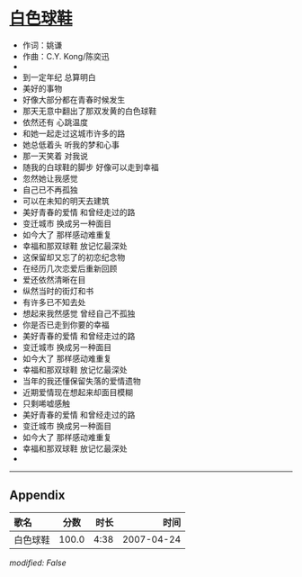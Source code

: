 # [白色球鞋](https://music.163.com/song?id=65546)

* 作词：姚谦
* 作曲：C.Y. Kong/陈奕迅
* 
* 到一定年纪 总算明白
* 美好的事物
* 好像大部分都在青春时候发生
* 那天无意中翻出了那双发黄的白色球鞋
* 依然还有 心跳温度
* 和她一起走过这城市许多的路
* 她总低着头 听我的梦和心事
* 那一天笑着 对我说
* 随我的白球鞋的脚步 好像可以走到幸福
* 忽然她让我感觉
* 自己已不再孤独
* 可以在未知的明天去建筑
* 美好青春的爱情 和曾经走过的路
* 变迁城市 换成另一种面目
* 如今大了 那样感动难重复
* 幸福和那双球鞋 放记忆最深处
* 这保留却又忘了的初恋纪念物
* 在经历几次恋爱后重新回顾
* 爱还依然清晰在目
* 纵然当时的街灯和书
* 有许多已不知去处
* 想起来我然感觉 曾经自己不孤独
* 你是否已走到你要的幸福
* 美好青春的爱情 和曾经走过的路
* 变迁城市 换成另一种面目
* 如今大了 那样感动难重复
* 幸福和那双球鞋 放记忆最深处
* 当年的我还懂保留失落的爱情遗物
* 近期爱情现在想起来却面目模糊
* 只剩唏嘘感触
* 美好青春的爱情 和曾经走过的路
* 变迁城市 换成另一种面目
* 如今大了 那样感动难重复
* 幸福和那双球鞋 放记忆最深处
* 


---

## Appendix

|歌名|分数|时长|时间|
|:---|:---:|---:|---:|
|白色球鞋|100.0|4:38|2007-04-24

*modified: False*